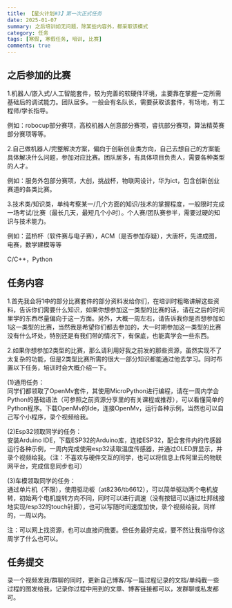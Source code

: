 ```yaml
---
title: 【星火计划#3】第一次正式任务
date: 2025-01-07
summary: 之后培训如无问题，除某些内容外，都采取该模式
category: 任务
tags: [寒假, 寒假任务, 培训, 比赛]
comments: true
---
```


## 之后参加的比赛

1.机器人/嵌入式/人工智能套件，较为完善的软硬件环境，主要靠在掌握一定所需基础后的调试能力。团队居多。一般会有名队长，需要获取该套件，有场地，有工程师/学长指导。

例如：robocup部分赛项，高校机器人创意部分赛项，睿抗部分赛项，算法精英赛部分赛项等等。

2.自己做机器人/完整解决方案，偏向于创新创业类方向，自己去想自己的方案能具体解决什么问题，参加对应比赛。团队居多，有具体项目负责人，需要各种类型的人才。

例如：服务外包部分赛项，大创，挑战杯，物联网设计，华为ict，包含创新创业赛道的各类比赛。

3.技术类/知识类，单纯考察某一/几个方面的知识/技术的掌握程度，一般限时完成一场考试/比赛（最长几天，最短几个小时）。个人赛/团队赛参半，需要过硬的知识与技术能力。

例如：蓝桥杯（软件赛与电子赛），ACM（是否参加存疑），大唐杯，先进成图，电赛，数学建模等等

C/C++，Python

## 任务内容

1.首先我会将1中的部分比赛套件的部分资料发给你们，在培训时粗略讲解这些资料，告诉你们需要什么知识，如果你想参加这一类型的比赛的话，请在之后的时间里学的东西尽量偏向于这一方面。另外，大概一周左右，请告诉我你是否想参加如1这一类型的比赛，当然我是希望你们都去参加的，大一时期参加这一类型的比赛没有什么坏处，特别还是有我们带的情况下，有保底，也能真学会一些东西。

2.如果你想参加2类型的比赛，那么请利用好我之前发的那些资源，虽然实现不了太复杂的功能，但是2类型比赛所需的很大一部分知识都能通过他去学习。同时布置以下任务，培训时会大概介绍一下。

(1)通用任务：  
同学们都领取了OpenMv套件，其使用MicroPython进行编程，请在一周内学会Python的基础语法（可参照之前资源分享里的有关课程或推荐），可以看懂简单的Python程序。下载OpenMv的Ide，连接OpenMv，运行各种示例，当然也可以自己写个小程序，录个视频给我。

(2)Esp32领取同学的任务：  
安装Arduino IDE，下载ESP32的Arduino库，连接ESP32，配合套件内的传感器运行各种示例，一周内完成使用esp32读取温度传感器，并通过OLED屏显示，并录个视频给我。（注：不喜欢与硬件交互的同学，也可以将信息上传阿里云的物联网平台，完成信息同步也可）

(3)车模领取同学的任务：  
通过单片机（不限），使用驱动板（at8236/tb6612），可以简单驱动两个电机旋转，初始两个电机旋转方向不同，同时可以进行调速（没有按钮可以通过杜邦线接地实现/esp32的touch针脚），也可以写随时间速度加快，录个视频给我，同样的，一周以内。

注：可以网上找资源，也可以直接问我要。但任务最好完成，要不然让我指导你这周学了什么也可以。

## 任务提交

录一个视频发我/群聊的同时，更新自己博客/写一篇过程记录的文档/单纯截一些过程的图发给我，记录你过程中用到的文章、博客链接都可以，发群聊或私发都可。

